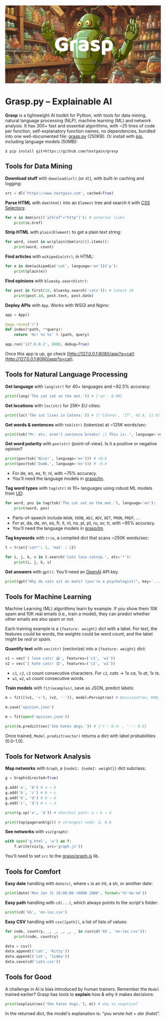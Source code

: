 ![Grasp](grasp.jpg)

# Grasp.py – Explainable AI

**Grasp** is a lightweight AI toolkit for Python, with tools for data mining, natural language processing (NLP), machine learning (ML) and network analysis. It has 300+ fast and essential algorithms, with ~25 lines of code per function, self-explanatory function names, no dependencies, bundled into one well-documented file: [grasp.py](https://github.com/textgain/grasp/blob/master/grasp.py) (250KB). Or install with [pip](https://pip.pypa.io/en/stable/getting-started), including language models (50MB):

```
$ pip install git+https://github.com/textgain/grasp
```

## Tools for Data Mining

**Download stuff** with `download(url)` (or `dl`), with built-in caching and logging:

```python
src = dl('https://www.textgain.com', cached=True)
```

**Parse HTML** with `dom(html)` into an `Element` tree and search it with [CSS Selectors](https://developer.mozilla.org/en-US/docs/Web/CSS/CSS_Selectors):

```py
for e in dom(src)('a[href^="http"]'): # external links
    print(e.href)
```

**Strip HTML** with `plain(Element)` to get a plain text string:

```py
for word, count in wc(plain(dom(src))).items():
    print(word, count)
```

**Find articles** with `wikipedia(str)`, in HTML:

```py
for e in dom(wikipedia('cat', language='en'))('p'):
    print(plain(e))
```

**Find opinions** with `bluesky.search(str)`:

```py
for post in first(10, bluesky.search('cats')): # latest 10
    print(post.id, post.text, post.date)
```

**Deploy APIs** with `App`. Works with WSGI and Nginx:

```py
app = App()
```

```py
@app.route('/')
def index(*path, **query):
    return 'Hi! %s %s' % (path, query)
```

```py
app.run('127.0.0.1', 8080, debug=True)
```

Once this app is up, go check [http://127.0.0.1:8080/app?q=cat](http://127.0.0.1:8080/app?q=cat).

## Tools for Natural Language Processing

**Get language** with `lang(str)` for 40+ languages and ~92.5% accuracy:

```py
print(lang('The cat sat on the mat.')) # {'en': 0.99}
```

**Get locations** with `loc(str)` for 25K+ EU cities:

```py
print(loc('The cat lives in Catena.')) # {('Catena', 'IT', 43.8, 11.0): 1}
```

**Get words & sentences** with `tok(str)` (tokenize) at ~125K words/sec:

```py
print(tok("Mr. etc. aren't sentence breaks! ;) This is:.", language='en'))
```

**Get word polarity** with `pov(str)` (point-of-view). Is it a positive or negative opinion?

```py
print(pov(tok('Nice!', language='en'))) # +0.6
print(pov(tok('Dumb.', language='en'))) # -0.4
```

* For de, en, es, fr, nl, with ~75% accuracy.
* You'll need the language models in [grasp/lm](https://github.com/textgain/grasp/tree/master/lm).

**Tag word types** with `tag(str)` in 10+ languages using robust ML models from [UD](https://universaldependencies.org):

```py
for word, pos in tag(tok('The cat sat on the mat.'), language='en'):
    print(word, pos)
```

* Parts-of-speech include `NOUN`, `VERB`, `ADJ`, `ADV`, `DET`, `PRON`, `PREP`, ...
* For ar, da, de, en, es, fr, it, nl, no, pl, pt, ru, sv, tr, with ~95% accuracy.
* You'll need the language models in [grasp/lm](https://github.com/textgain/grasp/tree/master/lm).


**Tag keywords** with `trie`, a compiled dict that scans ~250K words/sec:

```py
t = trie({'cat*': 1, 'mat' : 2})
```
```py
for i, j, k, v in t.search('Cats love catnip.', etc='*'):
    print(i, j, k, v)
```

**Get answers** with `gpt()`. You'll need an [OpenAI](https://platform.openai.com/) API key.

```py
print(gpt("Why do cats sit on mats? (you're a psychologist)", key='...'))
```

## Tools for Machine Learning

Machine Learning (ML) algorithms learn by example. If you show them 10K spam and 10K real emails (i.e., train a model), they can predict whether other emails are also spam or not.

Each training example is a `{feature: weight}` dict with a label. For text, the features could be words, the weights could be word count, and the label might be _real_ or _spam_.


**Quantify text** with `vec(str)` (vectorize) into a `{feature: weight}` dict:

```py
v1 = vec('I love cats! 😀', features=('c3', 'w1'))
v2 = vec('I hate cats! 😡', features=('c3', 'w1'))
```

* `c1`, `c2`, `c3` count consecutive characters. For `c2`, _cats_ → 1x _ca_, 1x _at_, 1x _ts_.
* `w1`, `w2`, `w3` count consecutive words. 

**Train models** with `fit(examples)`, save as JSON, predict labels: 

```py
m = fit([(v1, '+'), (v2, '-')], model=Perceptron) # DecisionTree, KNN, ...
```

```py
m.save('opinion.json')
```

```py
m = fit(open('opinion.json'))
```

```py
print(m.predict(vec('She hates dogs.')) # {'+': 0.4: , '-': 0.6}
```

Once trained, `Model.predict(vector)` returns a dict with label probabilities (0.0–1.0). 

## Tools for Network Analysis

**Map networks** with `Graph`, a `{node1: {node2: weight}}` dict subclass:

```py
g = Graph(directed=True)
```

```py
g.add('a', 'b') # a → b
g.add('b', 'c') # b → c
g.add('b', 'd') # b → d
g.add('c', 'd') # c → d
```

```py
print(g.sp('a', 'd')) # shortest path: a → b → d
```

```py
print(top(pagerank(g))) # strongest node: d, 0.8
```

**See networks** with `viz(graph)`:

```py
with open('g.html', 'w') as f:
    f.write(viz(g, src='graph.js'))
```

You'll need to set `src` to the [grasp/graph.js](https://github.com/textgain/grasp/blob/master/graph.js) lib.

## Tools for Comfort

**Easy date** handling with `date(v)`, where `v` is an int, a str, or another date:

```py
print(date('Mon Jan 31 10:00:00 +0000 2000', format='%Y-%m-%d'))
```

**Easy path** handling with `cd(...)`, which always points to the script's folder:

```py
print(cd('kb', 'en-loc.csv')
```

**Easy CSV** handling with `csv([path])`, a list of lists of values:

```py
for code, country, _, _, _, _, _ in csv(cd('kb', 'en-loc.csv')):
    print(code, country)
```

```py
data = csv()
data.append(('cat', 'Kitty'))
data.append(('cat', 'Simba'))
data.save(cd('cats.csv'))
```

## Tools for Good

A challenge in AI is bias introduced by human trainers. Remember the `Model` trained earlier? Grasp has tools to **explain** how & why it makes decisions:

```py
print(explain(vec('She hates dogs.'), m)) # why so negative?
```

In the returned dict, the model's explanation is: “you wrote _hat_ + _ate_ (_hate_)”.